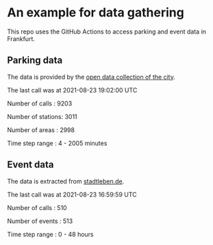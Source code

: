 # An example for data gathering

This repo uses the GitHub Actions to access parking and event data in Frankfurt.

## Parking data
The data is provided by the [open data collection of the city](https://www.offenedaten.frankfurt.de/).

The last call was at 2021-08-23 19:02:00 UTC

Number of calls   : 9203

Number of stations: 3011

Number of areas   : 2998

Time step range   :    4 - 2005 minutes


## Event data
The data is extracted from [stadtleben.de](https://stadtleben.de/frankfurt/).

The last call was at 2021-08-23 16:59:59 UTC

Number of calls   : 510

Number of events  : 513

Time step range   :   0 -  48 hours


